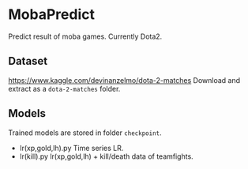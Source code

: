 # MobaPredict
Predict result of moba games. Currently Dota2.

## Dataset
https://www.kaggle.com/devinanzelmo/dota-2-matches
Download and extract as a `dota-2-matches` folder.

## Models
Trained models are stored in folder `checkpoint`.

- lr(xp,gold,lh).py
	Time series LR.
- lr(kill).py
	lr(xp,gold,lh) + kill/death data of teamfights.
